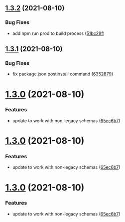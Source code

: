 ## [1.3.2](https://github.com/streammachineio/nodejs-driver/compare/v1.3.1...v1.3.2) (2021-08-10)

### Bug Fixes

- add npm run prod to build process ([51bc29f](https://github.com/streammachineio/nodejs-driver/commit/51bc29f82a0b3b55543c6a308d70cb5f4ca3d179))

## [1.3.1](https://github.com/streammachineio/nodejs-driver/compare/v1.3.0...v1.3.1) (2021-08-10)

### Bug Fixes

- fix package.json postinstall command ([6352879](https://github.com/streammachineio/nodejs-driver/commit/6352879116f6d111e9df8be8631a32e5febd7c75))

# [1.3.0](https://github.com/streammachineio/nodejs-driver/compare/v1.2.1...v1.3.0) (2021-08-10)

### Features

- update to work with non-legacy schemas ([65ec6b7](https://github.com/streammachineio/nodejs-driver/commit/65ec6b78dff2a47fccae1eb6b9db41cf552e57e3))

# [1.3.0](https://github.com/streammachineio/nodejs-driver/compare/v1.2.1...v1.3.0) (2021-08-10)

### Features

- update to work with non-legacy schemas ([65ec6b7](https://github.com/streammachineio/nodejs-driver/commit/65ec6b78dff2a47fccae1eb6b9db41cf552e57e3))

# [1.3.0](https://github.com/streammachineio/nodejs-driver/compare/v1.2.1...v1.3.0) (2021-08-10)

### Features

- update to work with non-legacy schemas ([65ec6b7](https://github.com/streammachineio/nodejs-driver/commit/65ec6b78dff2a47fccae1eb6b9db41cf552e57e3))
